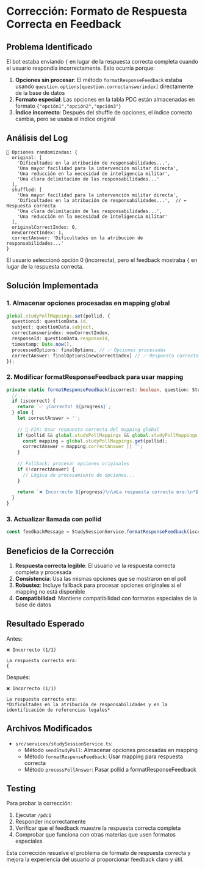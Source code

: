 # Corrección: Formato de Respuesta Correcta en Feedback

## Problema Identificado

El bot estaba enviando `{` en lugar de la respuesta correcta completa cuando el usuario respondía incorrectamente. Esto ocurría porque:

1. **Opciones sin procesar**: El método `formatResponseFeedback` estaba usando `question.options[question.correctanswerindex]` directamente de la base de datos
2. **Formato especial**: Las opciones en la tabla PDC están almacenadas en formato `{"opción1","opción2","opción3"}` 
3. **Índice incorrecto**: Después del shuffle de opciones, el índice correcto cambia, pero se usaba el índice original

## Análisis del Log

```
🎲 Opciones randomizadas: {
  original: [
    'Dificultades en la atribución de responsabilidades...',
    'Una mayor facilidad para la intervención militar directa',
    'Una reducción en la necesidad de inteligencia militar',
    'Una clara delimitación de las responsabilidades...'
  ],
  shuffled: [
    'Una mayor facilidad para la intervención militar directa',
    'Dificultades en la atribución de responsabilidades...',  // ← Respuesta correcta
    'Una clara delimitación de las responsabilidades...',
    'Una reducción en la necesidad de inteligencia militar'
  ],
  originalCorrectIndex: 0,
  newCorrectIndex: 1,
  correctAnswer: 'Dificultades en la atribución de responsabilidades...'
}
```

El usuario seleccionó opción 0 (incorrecta), pero el feedback mostraba `{` en lugar de la respuesta correcta.

## Solución Implementada

### 1. Almacenar opciones procesadas en mapping global

```typescript
global.studyPollMappings.set(pollid, {
  questionid: questionData.id,
  subject: questionData.subject,
  correctanswerindex: newCorrectIndex,
  responseId: questionData.responseId,
  timestamp: Date.now(),
  processedOptions: finalOptions, // ✅ Opciones procesadas
  correctAnswer: finalOptions[newCorrectIndex] // ✅ Respuesta correcta procesada
});
```

### 2. Modificar formatResponseFeedback para usar mapping

```typescript
private static formatResponseFeedback(iscorrect: boolean, question: StudyQuestion, session: any, pollid?: string): string {
  // ...
  if (iscorrect) {
    return `✅ ¡Correcto! ${progress}`;
  } else {
    let correctAnswer = '';
    
    // 🔧 FIX: Usar respuesta correcta del mapping global
    if (pollid && global.studyPollMappings && global.studyPollMappings.has(pollid)) {
      const mapping = global.studyPollMappings.get(pollid);
      correctAnswer = mapping.correctAnswer || '';
    }
    
    // Fallback: procesar opciones originales
    if (!correctAnswer) {
      // Lógica de procesamiento de opciones...
    }
    
    return `❌ Incorrecto ${progress}\n\nLa respuesta correcta era:\n*${correctAnswer}*`;
  }
}
```

### 3. Actualizar llamada con pollid

```typescript
const feedbackMessage = StudySessionService.formatResponseFeedback(iscorrect, question, updatedSession, pollid);
```

## Beneficios de la Corrección

1. **Respuesta correcta legible**: El usuario ve la respuesta correcta completa y procesada
2. **Consistencia**: Usa las mismas opciones que se mostraron en el poll
3. **Robustez**: Incluye fallback para procesar opciones originales si el mapping no está disponible
4. **Compatibilidad**: Mantiene compatibilidad con formatos especiales de la base de datos

## Resultado Esperado

Antes:
```
❌ Incorrecto (1/1)

La respuesta correcta era:
{
```

Después:
```
❌ Incorrecto (1/1)

La respuesta correcta era:
*Dificultades en la atribución de responsabilidades y en la identificación de referencias legales*
```

## Archivos Modificados

- `src/services/studySessionService.ts`:
  - Método `sendStudyPoll`: Almacenar opciones procesadas en mapping
  - Método `formatResponseFeedback`: Usar mapping para respuesta correcta
  - Método `processPollAnswer`: Pasar pollid a formatResponseFeedback

## Testing

Para probar la corrección:

1. Ejecutar `/pdc1` 
2. Responder incorrectamente
3. Verificar que el feedback muestre la respuesta correcta completa
4. Comprobar que funciona con otras materias que usen formatos especiales

Esta corrección resuelve el problema de formato de respuesta correcta y mejora la experiencia del usuario al proporcionar feedback claro y útil. 